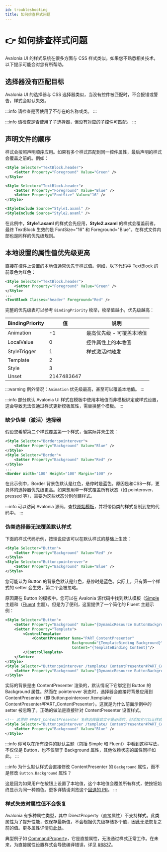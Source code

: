 ```yaml
---
id: troubleshooting
title: 如何排查样式问题
---
```



# 👉 如何排查样式问题

Avalonia UI 的样式系统在很多方面与 CSS 样式类似。如果您不熟悉相关技术，以下提示可能会对您有所帮助。

## 选择器没有匹配目标

Avalonia UI 的选择器与 CSS 选择器类似，当没有控件被匹配时，不会报错或警告，样式会默认失效。

:::info
请检查是否使用了不存在的名称或类。
:::

:::info
请检查是否使用了子选择器，但没有对应的子控件可匹配。
:::

## 声明文件的顺序

样式会按照声明顺序应用。如果有多个样式匹配到同一控件属性，最后声明的样式会覆盖之前的。例如：

```xml
<Style Selector="TextBlock.header">
    <Setter Property="Foreground" Value="Green" />
</Style>
```

```xml
<Style Selector="TextBlock.header">
    <Setter Property="Foreground" Value="Blue" />
    <Setter Property="FontSize" Value="16" />
</Style>
```

```xml
<StyleInclude Source="Style1.axaml" />
<StyleInclude Source="Style2.axaml" />
```

在此例中，**Style1.axaml** 的样式会先应用，**Style2.axaml** 的样式会覆盖前者。最终 TextBlock 生效的是 FontSize="16" 和 Foreground="Blue"。在样式文件内部也是同样的优先级规则。

## 本地设置的属性值优先级更高

直接在控件上设置的本地值通常优先于样式值。例如，以下代码中 TextBlock 的前景色为红色：

```xml
<Style Selector="TextBlock.header">
    <Setter Property="Foreground" Value="Green" />
</Style>
...
<TextBlock Classes="header" Foreground="Red" />
```

完整的优先级表可以参考 `BindingPriority` 枚举，枚举值越小，优先级越高：

| BindingPriority | 值          | 说明                |
|-----------------|------------|-------------------|
| Animation       | -1         | 最高优先级 - 可覆盖本地值 |
| LocalValue      | 0          | 控件属性上的本地值       |
| StyleTrigger    | 1          | 样式激活时触发      |
| Template        | 2          |                   |
| Style           | 3          |                   |
| Unset           | 2147483647 |                   |

:::warning
例外情况：`Animation` 优先级最高，甚至可以覆盖本地值。
:::

:::info
部分默认 Avalonia UI 样式在模板中使用本地值而非模板绑定或样式设置，这会导致无法仅通过样式更新模板属性，需替换整个模板。
:::

### 缺少伪类（激活）选择器

假设您希望第二个样式覆盖第一个样式，但实际并未生效：

```xml
<Style Selector="Border:pointerover">
    <Setter Property="Background" Value="Blue" />
</Style>
<Style Selector="Border">
    <Setter Property="Background" Value="Red" />
</Style>
...
<Border Width="100" Height="100" Margin="100" />
```

在此示例中，Border 背景色默认是红色，悬停时是蓝色。原因是和CSS一样，更具体的选择器优先级更高。如果想用单一样式覆盖所有状态（如 pointerover、pressed 等），需要为这些状态分别创建样式。

:::info
可以访问 Avalonia 源码，查找[原始模板](https://github.com/AvaloniaUI/Avalonia/tree/master/src/Avalonia.Themes.Fluent/Controls)，并将带伪类的样式复制到您的代码中。
:::

### 伪类选择器无法覆盖默认样式

下面的样式代码示例，按理说应该可以在默认样式的基础上生效：

```xml
<Style Selector="Button">
    <Setter Property="Background" Value="Red" />
</Style>
<Style Selector="Button:pointerover">
    <Setter Property="Background" Value="Blue" />
</Style>
```

您可能认为 Button 的背景色默认是红色，悬停时是蓝色。实际上，只有第一个样式的 setter 会生效，第二个会被忽略。

原因藏在 Button 的模板中。您可以在 Avalonia 源代码中找到默认模板（[Simple](https://github.com/AvaloniaUI/Avalonia/blob/master/src/Avalonia.Themes.Simple/Controls/Button.xaml) 主题和（[Fluent](https://github.com/AvaloniaUI/Avalonia/blob/master/src/Avalonia.Themes.Fluent/Controls/Button.xaml) 主题）。但是为了便利，这里提供了一个简化的 Fluent 主题示例：

```xml
<Style Selector="Button">
    <Setter Property="Background" Value="{DynamicResource ButtonBackground}"/>
    <Setter Property="Template">
        <ControlTemplate>
            <ContentPresenter Name="PART_ContentPresenter"
                              Background="{TemplateBinding Background}"
                              Content="{TemplateBinding Content}"/>
        </ControlTemplate>
    </Setter>
</Style>
<Style Selector="Button:pointerover /template/ ContentPresenter#PART_ContentPresenter">
    <Setter Property="Background" Value="{DynamicResource ButtonBackgroundPointerOver}" />
</Style>
```

实际的背景是由 ContentPresenter 渲染的，默认情况下它绑定到 Button 的 Background 属性。然而在 pointerover 状态时，选择器会直接将背景应用到 ContentPresenter（即 Button:pointerover /template/ ContentPresenter#PART_ContentPresenter）。这就是为什么前面示例中的 setter 被忽略了。正确的做法是直接针对 ContentPresenter 设置样式。

```xml
<!-- 这里的 #PART_ContentPresenter 名称选择器其实不是必须的，但添加它可以让样式选择器更具体、优先级更高。 -->
<Style Selector="Button:pointerover /template/ ContentPresenter#PART_ContentPresenter">
    <Setter Property="Background" Value="Blue" />
</Style>
```

:::info
你可以在所有控件的默认主题（包括 Simple 和 Fluent）中看到这种写法，不仅仅是 Button，也不仅限于 Background 属性，其他依赖状态的属性同样如此。
:::

:::info
为什么默认样式会直接修改 ContentPresenter 的 `Background` 属性，而不是修改 `Button.Background` 属性？

这是因为如果用户在按钮上设置了本地值，这个本地值会覆盖所有样式，使按钮始终显示为同一种颜色。更多详情请浏览这个[回退的 PR](https://github.com/AvaloniaUI/Avalonia/pull/2662#issuecomment-515764732)。
:::

### 样式失效时属性值不会恢复

Avalonia 有多种属性类型，其中 DirectProperty（直接属性）不支持样式。此类属性为了提升性能，仅保存最新值，不会根据优先级存储多个值，因此无法恢复之前的值。更多属性详情见[此处](../custom-controls/defining-properties)。

典型例子如 [CommandProperty](https://api-docs.avaloniaui.net/docs/P_Avalonia_Controls_Button_Command)，它是直接属性，无法通过样式正常工作。在未来，为直接属性设置样式会导致编译错误，详见 [#6837](https://github.com/AvaloniaUI/Avalonia/issues/6837)。
